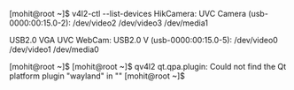 [mohit@root ~]$ v4l2-ctl --list-devices
HikCamera: UVC Camera (usb-0000:00:15.0-2):
        /dev/video2
        /dev/video3
        /dev/media1

USB2.0 VGA UVC WebCam: USB2.0 V (usb-0000:00:15.0-5):
        /dev/video0
        /dev/video1
        /dev/media0

[mohit@root ~]$ 
[mohit@root ~]$ qv4l2
qt.qpa.plugin: Could not find the Qt platform plugin "wayland" in ""
[mohit@root ~]$ 
